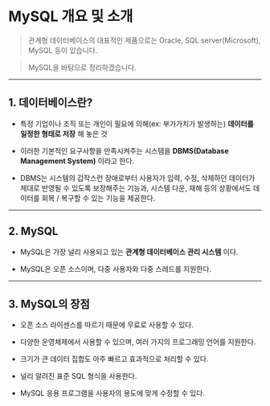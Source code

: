 # MySQL 개요 및 소개
> 관계형 데이터베이스의 대표적인 제품으로는 Oracle, SQL server(Microsoft), MySQL 등이 있습니다.

> MySQL을 바탕으로 정리하겠습니다.
***

## 1. 데이터베이스란?

* 특정 기업이나 조직 또는 개인이 필요에 의해(ex: 부가가치가 발생하는) **데이터를 일정한 형태로 저장** 해 놓은 것

* 이러한 기본적인 요구사항을 만족시켜주는 시스템을 **DBMS(Database Management System)** 이라고 한다.

* DBMS는 시스템의 갑작스런 장애로부터 사용자가 입력, 수정, 삭제하던 데이터가 제대로 반영될 수 있도록
  보장해주는 기능과, 시스템 다운, 재해 등의 상황에서도 데이터를 회복 / 복구할 수 있는 기능을 제공한다.
***

## 2. MySQL

* MySQL은 가장 널리 사용되고 있는 **관계형 데이터베이스 관리 시스템** 이다.

* MySQL은 오픈 소스이며, 다중 사용자와 다중 스레드를 지원한다.
***

## 3. MySQL의 장점

* 오픈 소스 라이센스를 따르기 때문에 무료로 사용할 수 있다.

* 다양한 운영체제에서 사용할 수 있으며, 여러 가지의 프로그래밍 언어를 지원한다.

* 크기가 큰 데이터 집합도 아주 빠르고 효과적으로 처리할 수 있다.

* 널리 알려진 표준 SQL 형식을 사용한다.

* MySQL 응용 프로그램을 사용자의 용도에 맞게 수정할 수 있다.
